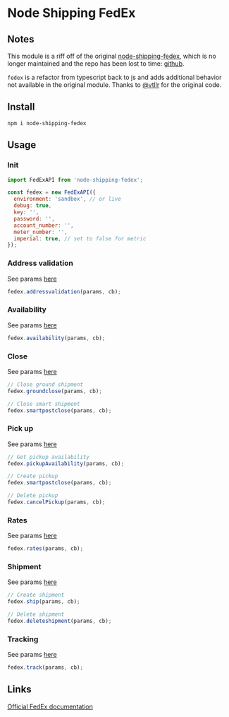 # Node Shipping FedEx

## Notes

This module is a riff off of the original [node-shipping-fedex](https://www.npmjs.com/package/node-shipping-fedex), which is no longer maintained and the repo has been lost to time: [github](https://github.com/vtllr/node-shipping-fedex#readme).

`fedex` is a refactor from typescript back to js and adds additional behavior not available in the original module. Thanks to [@vtllr](https://www.npmjs.com/~vtllr) for the original code.

## Install

```
npm i node-shipping-fedex
```

## Usage

### Init

```js
import FedExAPI from 'node-shipping-fedex';

const fedex = new FedExAPI({
  environment: 'sandbox', // or live
  debug: true,
  key: '',
  password: '',
  account_number: '',
  meter_number: '',
  imperial: true, // set to false for metric
});
```

### Address validation

See params [here](test/utils/address.ts)

```js
fedex.addressvalidation(params, cb);
```

### Availability

See params [here](test/utils/availability.ts)

```js
fedex.availability(params, cb);
```

### Close

See params [here](test/utils/close.ts)

```js
// Close ground shipment
fedex.groundclose(params, cb);

// Close smart shipment
fedex.smartpostclose(params, cb);
```

### Pick up

See params [here](test/utils/pickup.ts)

```js
// Get pickup availability
fedex.pickupAvailability(params, cb);

// Create pickup
fedex.smartpostclose(params, cb);

// Delete pickup
fedex.cancelPickup(params, cb);
```

### Rates

See params [here](test/utils/rates.ts)

```js
fedex.rates(params, cb);
```

### Shipment

See params [here](test/utils/shipment.ts)

```js
// Create shipment
fedex.ship(params, cb);

// Delete shipment
fedex.deleteshipment(params, cb);
```

### Tracking

See params [here](test/utils/tracking.ts)

```js
fedex.track(params, cb);
```

## Links

[Official FedEx documentation](http://www.fedex.com/us/web-services/)
